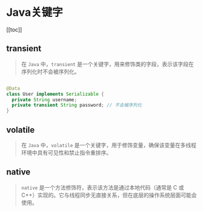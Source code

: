 # Java关键字

[[toc]]

## transient

> 在 `Java` 中，`transient` 是一个关键字，用来修饰类的字段，表示该字段在序列化时不会被序列化。

```java

@Data
class User implements Serializable {
  private String username;
  private transient String password; // 不会被序列化
}
```

## volatile

> 在 `Java` 中，`volatile` 是一个关键字，用于修饰变量，确保该变量在多线程环境中具有可见性和禁止指令重排序。

## native

> `native` 是一个方法修饰符，表示该方法是通过本地代码（通常是 C 或 C++）实现的。它与线程同步无直接关系，但在底层的操作系统层面可能会使用。
